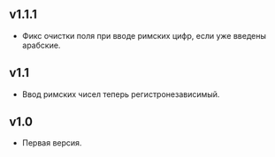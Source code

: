 ## v1.1.1

- Фикс очистки поля при вводе римских цифр, если уже введены арабские.

## v1.1

- Ввод римских чисел теперь регистронезависимый.

## v1.0

- Первая версия.
